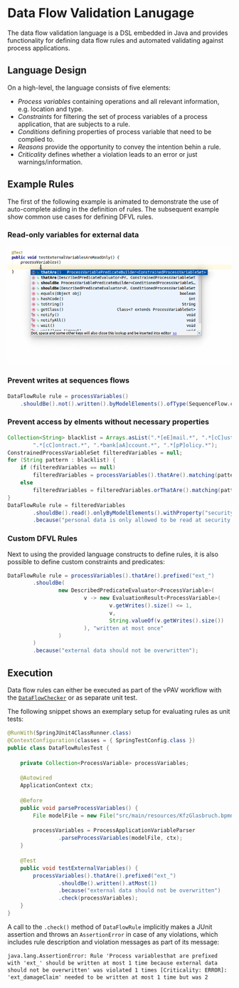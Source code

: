 Data Flow Validation Lanugage
=================================
The data flow validation language is a DSL embedded in Java and provides functionality for defining data flow rules and automated validating against process applications.


## Language Design
On a high-level, the language consists of five elements:
* *Process variables* containing operations and all relevant information, e.g. location and type.
* *Constraints* for filtering the set of process variables of a process application, that are subjects to a rule.
* *Conditions* defining properties of process variable that need to be complied to.
* *Reasons* provide the opportunity to convey the intention behin a rule.
* *Criticality* defines whether a violation leads to an error or just warnings/information.

## Example Rules

The first of the following example is animated to demonstrate the use of auto-complete aiding in the definition of rules. The subsequent example show common use cases for defining DFVL rules.

### Read-only variables for external data

![Rule](img/animated-rule-definition.gif "Rule definition using auto-complete")

### Prevent writes at sequences flows

```java
DataFlowRule rule = processVariables()
    .shouldBe().not().written().byModelElements().ofType(SequenceFlow.class);
```

### Prevent access by elments without necessary properties

```java
Collection<String> blacklist = Arrays.asList(".*[eE]mail.*", ".*[cC]ustomer.*",
        ".*[cC]ontract.*", ".*bank[aA]ccount.*", ".*[pP]olicy.*");
ConstrainedProcessVariableSet filteredVariables = null;
for (String pattern : blacklist) {
    if (filteredVariables == null)
        filteredVariables = processVariables().thatAre().matching(pattern);
    else
        filteredVariables = filteredVariables.orThatAre().matching(pattern);
}
DataFlowRule rule = filteredVariables
        .shouldBe().read().onlyByModelElements().withProperty("securityAudited")
        .because("personal data is only allowed to be read at security audited elements");
```

### Custom DFVL Rules

Next to using the provided language constructs to define rules, it is also possible to define custom constraints and predicates:

```java
DataFlowRule rule = processVariables().thatAre().prefixed("ext_")
        .shouldBe(
                new DescribedPredicateEvaluator<ProcessVariable>(
                        v -> new EvaluationResult<ProcessVariable>(
                                v.getWrites().size() <= 1,
                                v,
                                String.valueOf(v.getWrites().size())
                        ), "written at most once"
                )
        )
        .because("external data should not be overwritten");
```

## Execution

Data flow rules can either be executed as part of the vPAV workflow with the [`DataFlowChecker`](DataFlowChecker.md) or as separate unit test.

The following snippet shows an exemplary setup for evaluating rules as unit tests:

```java
@RunWith(SpringJUnit4ClassRunner.class)
@ContextConfiguration(classes = { SpringTestConfig.class })
public class DataFlowRulesTest {

    private Collection<ProcessVariable> processVariables;

    @Autowired
    ApplicationContext ctx;

    @Before
    public void parseProcessVariables() {
        File modelFile = new File("src/main/resources/KfzGlasbruch.bpmn");

        processVariables = ProcessApplicationVariableParser
                .parseProcessVariables(modelFile, ctx);
    }

    @Test
    public void testExternalVariables() {
        processVariables().thatAre().prefixed("ext_")
                .shouldBe().written().atMost(1)
                .because("external data should not be overwritten")
                .check(processVariables);
    }
}
```

A call to the `.check()` method of `DataFlowRule` implicitly makes a JUnit assertion and throws an `AssertionError` in case of any violations, which includes rule description and violation messages as part of its message:

```
java.lang.AssertionError: Rule 'Process variablesthat are prefixed with 'ext_' should be written at most 1 time because external data should not be overwritten' was violated 1 times [Criticality: ERROR]:
'ext_damageClaim' needed to be written at most 1 time but was 2
```

